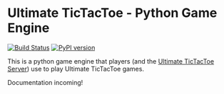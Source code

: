 # Ultimate TicTacToe - Python Game Engine

[![Build Status](https://travis-ci.org/socialgorithm/ultimate-ttt-py.svg?branch=master)](https://travis-ci.org/socialgorithm/ultimate-ttt-py) [![PyPI version](https://badge.fury.io/py/ultimate_ttt.svg)](https://badge.fury.io/py/ultimate_ttt)

This is a python game engine that players (and the [Ultimate TicTacToe Server](ultimate-ttt-server)) use to play Ultimate TicTacToe games.

Documentation incoming!
